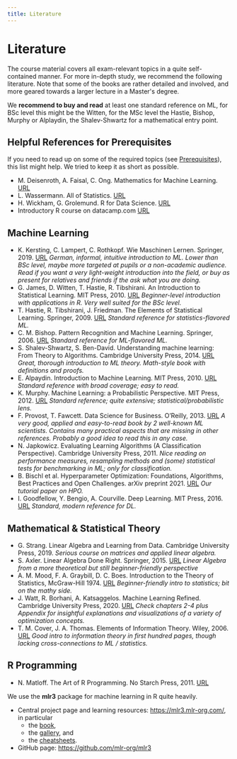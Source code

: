 ```yaml
---
title: Literature
---
```


# Literature

The course material covers all exam-relevant topics in a quite self-contained manner. 
For more in-depth study, we recommend the following literature. Note that some of the books are rather detailed and involved, and more geared towards a larger lecture in a Master's degree. 

We **recommend to buy and read** at least one standard reference on ML, for BSc level this might be the Witten, for the MSc level the Hastie, Bishop, Murphy or Alplaydin, the Shalev-Shwartz for a mathematical entry point.

## Helpful References for Prerequisites

If you need to read up on some of the required topics (see [Prerequisites](../prerequisites)), this list might help. We tried to keep it as short as possible. 
- M. Deisenroth, A. Faisal, C. Ong. Mathematics for Machine Learning. [URL](https://mml-book.github.io/book/mml-book.pdf)
- L. Wassermann. All of Statistics. [URL](http://egrcc.github.io/docs/math/all-of-statistics.pdf)
- H. Wickham, G. Grolemund. R for Data Science. [URL](https://r4ds.had.co.nz/)
- Introductory R course on datacamp.com [URL](https://learn.datacamp.com/courses/free-introduction-to-r)


## Machine Learning

- K. Kersting, C. Lampert, C. Rothkopf. Wie Maschinen Lernen. Springer, 2019. [URL](https://link.springer.com/book/10.1007/978-3-658-26763-6) *German, informal, intuitive introduction to ML. Lower than BSc level, maybe more targeted at pupils or a non-academic audience. Read if you want a very light-weight introduction into the field, or buy as present for relatives and friends if the ask what you are doing.*
- G. James, D. Witten, T. Hastie, R. Tibshirani. An Introduction to Statistical Learning. MIT Press, 2010. [URL](http://www-bcf.usc.edu/~gareth/ISL/) *Beginner-level introduction with applications in R. Very well suited for the BSc level.*
- T. Hastie, R. Tibshirani, J. Friedman. The Elements of Statistical Learning. Springer, 2009. [URL](https://web.stanford.edu/~hastie/ElemStatLearn/) *Standard reference for statistics-flavored ML.*
- C. M. Bishop. Pattern Recognition and Machine Learning. Springer, 2006. [URL](http://research.microsoft.com/en-us/um/people/cmbishop/prml/) *Standard reference for ML-flavored ML.*
- S. Shalev-Shwartz, S. Ben-David. Understanding machine learning: From Theory to Algorithms. Cambridge University Press, 2014. [URL](https://www.cs.huji.ac.il/w~shais/UnderstandingMachineLearning/) *Great, thorough introduction to ML theory. Math-style book with definitions and proofs.*
- E. Alpaydin. Introduction to Machine Learning. MIT Press, 2010. [URL](http://www.cmpe.boun.edu.tr/~ethem/i2ml2e/) *Standard reference with broad coverage; easy to read.*
- K. Murphy. Machine Learning: a Probabilistic Perspective. MIT Press, 2012. [URL](https://probml.github.io/pml-book/book0.html) *Standard reference; quite extensive; statistical/probabilistic lens.*
- F. Provost, T. Fawcett. Data Science for Business. O’Reilly, 2013. [URL](https://book.akij.net/eBooks/2018/May/5aef50939a868/Data_Science_for_Bus.pdf) *A very good, applied and easy-to-read book by 2 well-known ML scientists. Contains many practical aspects that are missing in other references. Probably a good idea to read this in any case.*
- N. Japkowicz. Evaluating Learning Algorithms (A Classification Perspective). Cambridge University Press, 2011. *Nice reading on performance measures, resampling methods and (some) statistical tests for benchmarking in ML; only for classification.*
- B. Bischl et al. Hyperparameter Optimization: Foundations, Algorithms, Best Practices and Open Challenges. arXiv preprint 2021. [URL](https://arxiv.org/pdf/2107.05847.pdf) *Our tutorial paper on HPO.*
- I. Goodfellow, Y. Bengio, A. Courville. Deep Learning. MIT Press, 2016. [URL](https://www.deeplearningbook.org/) *Standard, modern reference for DL.*

## Mathematical & Statistical Theory

- G. Strang. Linear Algebra and Learning from Data. Cambridge University Press, 2019. *Serious course on matrices and applied linear algebra.*
- S. Axler. Linear Algebra Done Right. Springer, 2015. [URL](https://link.springer.com/content/pdf/10.1007%2F978-3-319-11080-6.pdf) *Linear Algebra from a more theoretical but still beginner-friendly perspective*
- A. M. Mood, F. A. Graybill, D. C. Boes. Introduction to the Theory of Statistics, McGraw-Hill 1974. [URL](https://www.fulviofrisone.com/attachments/article/446/Introduction%20to%20the%20theory%20of%20statistics%20by%20MOOD.pdf) *Beginner-friendly intro to statistics; bit on the mathy side.*
- J. Watt, R. Borhani, A. Katsaggelos. Machine Learning Refined. Cambridge University Press, 2020. [URL](https://github.com/jermwatt/machine_learning_refined) *Check chapters 2-4 plus Appendix for insightful explanations and visualizations of a variety of optimization concepts.*
- T. M. Cover, J. A. Thomas. Elements of Information Theory. Wiley, 2006. [URL](http://staff.ustc.edu.cn/~cgong821/Wiley.Interscience.Elements.of.Information.Theory.Jul.2006.eBook-DDU.pdf) *Good intro to information theory in first hundred pages, though lacking cross-connections to ML / statistics.*

## R Programming

- N. Matloff. The Art of R Programming. No Starch Press, 2011. [URL](https://diytranscriptomics.com/Reading/files/The%20Art%20of%20R%20Programming.pdf)

We use the **mlr3** package for machine learning in R quite heavily.
- Central project page and learning resources: https://mlr3.mlr-org.com/, in particular
  - the [book](https://mlr3book.mlr-org.com/),
  - the [gallery](https://mlr3gallery.mlr-org.com/), and   
  - the [cheatsheets](https://cheatsheets.mlr-org.com/).
- GitHub page: https://github.com/mlr-org/mlr3
